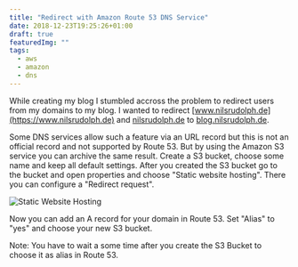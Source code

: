 ```yaml
---
title: "Redirect with Amazon Route 53 DNS Service"
date: 2018-12-23T19:25:26+01:00
draft: true
featuredImg: ""
tags: 
  - aws
  - amazon
  - dns 
---
```


While creating my blog I stumbled accross the problem to redirect users from my domains to my blog. 
I wanted to redirect [www.nilsrudolph.de](https://www.nilsrudolph.de) and [nilsrudolph.de](https://nilsrudolph.de) to [blog.nilsrudolph.de](https://blog.nilsrudolph.de).

Some DNS services allow such a feature via an URL record but this is not an official record and not supported by Route 53.
But by using the Amazon S3 service you can archive the same result.
Create a S3 bucket, choose some name and keep all default settings. After you created the S3 bucket go to the bucket and open properties and choose "Static website hosting". There you can configure a "Redirect request".

![Static Website Hosting](/img/posts/static-website-hosting.png)

Now you can add an A record for your domain in Route 53. Set "Alias" to "yes" and choose your new S3 bucket. 

Note: You have to wait a some time after you create the S3 Bucket to choose it as alias in Route 53.

